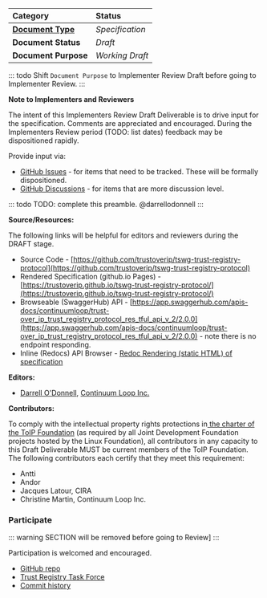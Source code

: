 
[//]: # (Pandoc Formatting Macros)

[//]: # (::: headertitle)

[//]: # (Header)

[//]: # (:::)

**Category** | **Status** 
:--- | :-------------- 
[**Document Type**](https://wiki.trustoverip.org/display/HOME/ToIP+Deliverable+Types%2C+Stages%2C+and+Processes) | *Specification*
**Document Status** | *Draft* 
**Document Purpose** | *Working Draft*

::: todo
Shift `Document Purpose` to Implementer Review Draft before going to Implementer Review.
:::

**Note to Implementers and Reviewers**

The intent of this Implementers Review Draft Deliverable is to drive input for the specification. Comments are appreciated and encouraged. During the Implementers Review period (TODO: list dates) feedback may be dispositioned rapidly. 

Provide input via:
* [GitHub Issues](https://github.com/trustoverip/tswg-trust-registry-protocol/issues) - for items that need to be tracked. These will be formally dispositioned. 
* [GitHub Discussions](https://github.com/trustoverip/tswg-trust-registry-protocol/discussions) - for items that are more discussion level. 

::: todo
TODO: complete this preamble. @darrellodonnell 
:::

**Source/Resources:**

The following links will be helpful for editors and reviewers during the DRAFT stage.

* Source Code - [https://github.com/trustoverip/tswg-trust-registry-protocol](https://github.com/trustoverip/tswg-trust-registry-protocol)
* Rendered Specification (github.io Pages) - [https://trustoverip.github.io/tswg-trust-registry-protocol/](https://trustoverip.github.io/tswg-trust-registry-protocol/) 
* Browseable (SwaggerHub) API - [https://app.swaggerhub.com/apis-docs/continuumloop/trust-over_ip_trust_registry_protocol_res_tful_api_v_2/2.0.0](https://app.swaggerhub.com/apis-docs/continuumloop/trust-over_ip_trust_registry_protocol_res_tful_api_v_2/2.0.0) - note there is no endpoint responding.
* Inline (Redocs) API Browser - [Redoc Rendering (static HTML) of specification](./api/redoc-static.html)


**Editors:**

- [Darrell O'Donnell](https://github.com/darrellodonnell), [Continuum Loop Inc.](https://continuumloop.com/)

**Contributors:**

To comply with the intellectual property rights protections in[ the charter of the ToIP Foundation](https://docs.google.com/document/d/1hJ4YWH_efrYTRvzRI1N9YHwhUOyI_ScrPmI1D9T4_oc/edit?usp=sharing) (as required by all Joint Development Foundation projects hosted by the Linux Foundation), all contributors in any capacity to this Draft Deliverable MUST be current members of the ToIP Foundation. The following contributors each certify that they meet this requirement:

* Antti 
* Andor
* Jacques Latour, CIRA
* Christine Martin, Continuum Loop Inc.

### Participate 
::: warning 
SECTION will be removed before going to Review]
:::

Participation is welcomed and encouraged. 

* [GitHub repo](https://github.com/trustoverip/tswg-trust-registry-protocol)
* [Trust Registry Task Force](https://wiki.trustoverip.org/display/HOME/Trust+Registry+Task+Force)
* [Commit history](https://github.com/trustoverip/tswg-trust-registry-protocol/commits/main)

